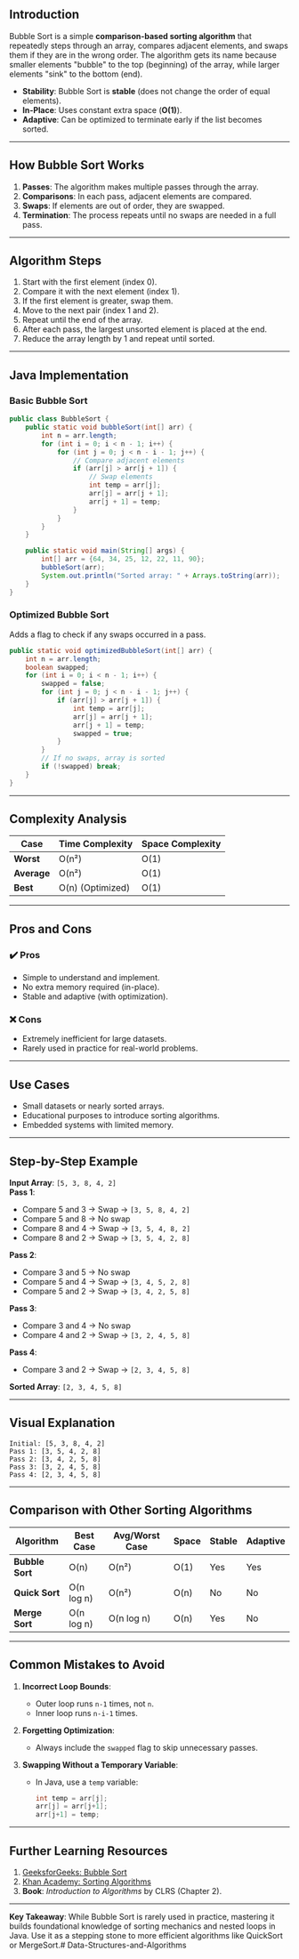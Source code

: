 ## **Introduction**  
Bubble Sort is a simple **comparison-based sorting algorithm** that repeatedly steps through an array, compares adjacent elements, and swaps them if they are in the wrong order. The algorithm gets its name because smaller elements "bubble" to the top (beginning) of the array, while larger elements "sink" to the bottom (end).

- **Stability**: Bubble Sort is **stable** (does not change the order of equal elements).  
- **In-Place**: Uses constant extra space (**O(1)**).  
- **Adaptive**: Can be optimized to terminate early if the list becomes sorted.  

---

## **How Bubble Sort Works**  
1. **Passes**: The algorithm makes multiple passes through the array.  
2. **Comparisons**: In each pass, adjacent elements are compared.  
3. **Swaps**: If elements are out of order, they are swapped.  
4. **Termination**: The process repeats until no swaps are needed in a full pass.  

---

## **Algorithm Steps**  
1. Start with the first element (index 0).  
2. Compare it with the next element (index 1).  
3. If the first element is greater, swap them.  
4. Move to the next pair (index 1 and 2).  
5. Repeat until the end of the array.  
6. After each pass, the largest unsorted element is placed at the end.  
7. Reduce the array length by 1 and repeat until sorted.  

---

## **Java Implementation**  
### Basic Bubble Sort  
```java
public class BubbleSort {
    public static void bubbleSort(int[] arr) {
        int n = arr.length;
        for (int i = 0; i < n - 1; i++) {
            for (int j = 0; j < n - i - 1; j++) {
                // Compare adjacent elements
                if (arr[j] > arr[j + 1]) {
                    // Swap elements
                    int temp = arr[j];
                    arr[j] = arr[j + 1];
                    arr[j + 1] = temp;
                }
            }
        }
    }

    public static void main(String[] args) {
        int[] arr = {64, 34, 25, 12, 22, 11, 90};
        bubbleSort(arr);
        System.out.println("Sorted array: " + Arrays.toString(arr));
    }
}
```

### Optimized Bubble Sort  
Adds a flag to check if any swaps occurred in a pass.  
```java
public static void optimizedBubbleSort(int[] arr) {
    int n = arr.length;
    boolean swapped;
    for (int i = 0; i < n - 1; i++) {
        swapped = false;
        for (int j = 0; j < n - i - 1; j++) {
            if (arr[j] > arr[j + 1]) {
                int temp = arr[j];
                arr[j] = arr[j + 1];
                arr[j + 1] = temp;
                swapped = true;
            }
        }
        // If no swaps, array is sorted
        if (!swapped) break;
    }
}
```

---

## **Complexity Analysis**  
| Case          | Time Complexity      | Space Complexity |  
|---------------|----------------------|------------------|  
| **Worst**     | O(n²)               | O(1)            |  
| **Average**   | O(n²)               | O(1)            |  
| **Best**      | O(n) (Optimized)    | O(1)            |  

---

## **Pros and Cons**  
### ✔️ **Pros**  
- Simple to understand and implement.  
- No extra memory required (in-place).  
- Stable and adaptive (with optimization).  

### ❌ **Cons**  
- Extremely inefficient for large datasets.  
- Rarely used in practice for real-world problems.  

---

## **Use Cases**  
- Small datasets or nearly sorted arrays.  
- Educational purposes to introduce sorting algorithms.  
- Embedded systems with limited memory.  

---

## **Step-by-Step Example**  
**Input Array**: `[5, 3, 8, 4, 2]`  
**Pass 1**:  
- Compare 5 and 3 → Swap → `[3, 5, 8, 4, 2]`  
- Compare 5 and 8 → No swap  
- Compare 8 and 4 → Swap → `[3, 5, 4, 8, 2]`  
- Compare 8 and 2 → Swap → `[3, 5, 4, 2, 8]`  

**Pass 2**:  
- Compare 3 and 5 → No swap  
- Compare 5 and 4 → Swap → `[3, 4, 5, 2, 8]`  
- Compare 5 and 2 → Swap → `[3, 4, 2, 5, 8]`  

**Pass 3**:  
- Compare 3 and 4 → No swap  
- Compare 4 and 2 → Swap → `[3, 2, 4, 5, 8]`  

**Pass 4**:  
- Compare 3 and 2 → Swap → `[2, 3, 4, 5, 8]`  

**Sorted Array**: `[2, 3, 4, 5, 8]`  

---

## **Visual Explanation**  
```
Initial: [5, 3, 8, 4, 2]  
Pass 1: [3, 5, 4, 2, 8]  
Pass 2: [3, 4, 2, 5, 8]  
Pass 3: [3, 2, 4, 5, 8]  
Pass 4: [2, 3, 4, 5, 8]  
```

---

## **Comparison with Other Sorting Algorithms**  
| Algorithm     | Best Case | Avg/Worst Case | Space | Stable | Adaptive |  
|---------------|-----------|----------------|-------|--------|----------|  
| **Bubble Sort** | O(n)      | O(n²)          | O(1)  | Yes    | Yes      |  
| **Quick Sort**  | O(n log n)| O(n²)          | O(n)  | No     | No       |  
| **Merge Sort**  | O(n log n)| O(n log n)     | O(n)  | Yes    | No       |  

---

## **Common Mistakes to Avoid**  
1. **Incorrect Loop Bounds**:  
   - Outer loop runs `n-1` times, not `n`.  
   - Inner loop runs `n-i-1` times.  

2. **Forgetting Optimization**:  
   - Always include the `swapped` flag to skip unnecessary passes.  

3. **Swapping Without a Temporary Variable**:  
   - In Java, use a `temp` variable:  
     ```java
     int temp = arr[j];
     arr[j] = arr[j+1];
     arr[j+1] = temp;
     ```

---

## **Further Learning Resources**  
1. [GeeksforGeeks: Bubble Sort](https://www.geeksforgeeks.org/bubble-sort/)  
2. [Khan Academy: Sorting Algorithms](https://www.khanacademy.org/computing/computer-science/algorithms)  
3. **Book**: *Introduction to Algorithms* by CLRS (Chapter 2).  

---

**Key Takeaway**: While Bubble Sort is rarely used in practice, mastering it builds foundational knowledge of sorting mechanics and nested loops in Java. Use it as a stepping stone to more efficient algorithms like QuickSort or MergeSort.# Data-Structures-and-Algorithms

